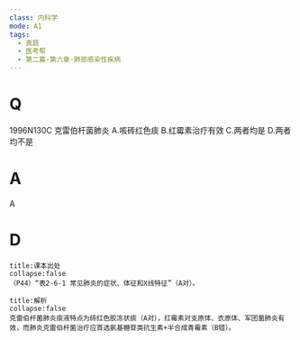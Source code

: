 ```yaml
---
class: 内科学
mode: A1
tags:
  - 真题
  - 医考帮
  - 第二篇-第六章-肺部感染性疾病
---
```


# Q
1996N130C 克雷伯杆菌肺炎
A.咳砖红色痰
B.红霉素治疗有效
C.两者均是
D.两者均不是

# A
A
# D
```ad-note
title:课本出处
collapse:false
（P44）“表2-6-1 常见肺炎的症状、体征和X线特征”（A对）。
```

```ad-summary
title:解析
collapse:false
克雷伯杆菌肺炎痰液特点为砖红色胶冻状痰（A对），红霉素对支原体、衣原体、军团菌肺炎有效，而肺炎克雷伯杆菌治疗应首选氨基糖苷类抗生素+半合成青霉素（B错）。
```

